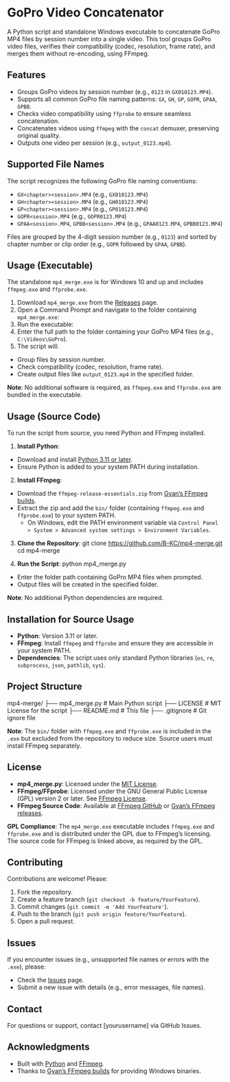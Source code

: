 # GoPro Video Concatenator

A Python script and standalone Windows executable to concatenate GoPro MP4 files by session number into a single video. This tool groups GoPro video files, verifies their compatibility (codec, resolution, frame rate), and merges them without re-encoding, using FFmpeg.

## Features
- Groups GoPro videos by session number (e.g., `0123` in `GX010123.MP4`).
- Supports all common GoPro file naming patterns: `GX`, `GH`, `GP`, `GOPR`, `GPAA`, `GPBB`.
- Checks video compatibility using `ffprobe` to ensure seamless concatenation.
- Concatenates videos using `ffmpeg` with the `concat` demuxer, preserving original quality.
- Outputs one video per session (e.g., `output_0123.mp4`).

## Supported File Names
The script recognizes the following GoPro file naming conventions:
- `GX<chapter><session>.MP4` (e.g., `GX010123.MP4`)
- `GH<chapter><session>.MP4` (e.g., `GH010123.MP4`)
- `GP<chapter><session>.MP4` (e.g., `GP010123.MP4`)
- `GOPR<session>.MP4` (e.g., `GOPR0123.MP4`)
- `GPAA<session>.MP4`, `GPBB<session>.MP4` (e.g., `GPAA0123.MP4`, `GPBB0123.MP4`)

Files are grouped by the 4-digit session number (e.g., `0123`) and sorted by chapter number or clip order (e.g., `GOPR` followed by `GPAA`, `GPBB`).

## Usage (Executable)
The standalone `mp4_merge.exe` is for Windows 10 and up and includes `ffmpeg.exe` and `ffprobe.exe`.

1. Download `mp4_merge.exe` from the [Releases](https://github.com/yourusername/mp4-merge/releases) page.
2. Open a Command Prompt and navigate to the folder containing `mp4_merge.exe`:
3. Run the executable:
4. Enter the full path to the folder containing your GoPro MP4 files (e.g., `C:\Videos\GoPro`).
5. The script will:
- Group files by session number.
- Check compatibility (codec, resolution, frame rate).
- Create output files like `output_0123.mp4` in the specified folder.

**Note**: No additional software is required, as `ffmpeg.exe` and `ffprobe.exe` are bundled in the executable.

## Usage (Source Code)
To run the script from source, you need Python and FFmpeg installed.

1. **Install Python**:
- Download and install [Python 3.11 or later](https://www.python.org/downloads/).
- Ensure Python is added to your system PATH during installation.

2. **Install FFmpeg**:
- Download the `ffmpeg-release-essentials.zip` from [Gyan’s FFmpeg builds](https://www.gyan.dev/ffmpeg/builds/).
- Extract the zip and add the `bin/` folder (containing `ffmpeg.exe` and `ffprobe.exe`) to your system PATH.
  - On Windows, edit the PATH environment variable via `Control Panel > System > Advanced system settings > Environment Variables`.

3. **Clone the Repository**:
   git clone https://github.com/B-KC/mp4-merge.git
   cd mp4-merge
   
4. **Run the Script**:
 python mp4_merge.py
- Enter the folder path containing GoPro MP4 files when prompted.
- Output files will be created in the specified folder.

**Note**: No additional Python dependencies are required.

## Installation for Source Usage
- **Python**: Version 3.11 or later.
- **FFmpeg**: Install `ffmpeg` and `ffprobe` and ensure they are accessible in your system PATH.
- **Dependencies**: The script uses only standard Python libraries (`os`, `re`, `subprocess`, `json`, `pathlib`, `sys`).

## Project Structure
mp4-merge/
├── mp4_merge.py         # Main Python script
├── LICENSE              # MIT License for the script
├── README.md            # This file
├── .gitignore           # Git ignore file


**Note**: The `bin/` folder with `ffmpeg.exe` and `ffprobe.exe` is included in the `.exe` but excluded from the repository to reduce size. Source users must install FFmpeg separately.

## License
- **mp4_merge.py**: Licensed under the [MIT License](./LICENSE).
- **FFmpeg/FFprobe**: Licensed under the GNU General Public License (GPL) version 2 or later. See [FFmpeg License](https://ffmpeg.org/legal.html).
- **FFmpeg Source Code**: Available at [FFmpeg GitHub](https://github.com/FFmpeg/FFmpeg) or [Gyan’s FFmpeg releases](https://github.com/GyanD/codexffmpeg/releases).

**GPL Compliance**: The `mp4_merge.exe` executable includes `ffmpeg.exe` and `ffprobe.exe` and is distributed under the GPL due to FFmpeg’s licensing. The source code for FFmpeg is linked above, as required by the GPL.

## Contributing
Contributions are welcome! Please:
1. Fork the repository.
2. Create a feature branch (`git checkout -b feature/YourFeature`).
3. Commit changes (`git commit -m 'Add YourFeature'`).
4. Push to the branch (`git push origin feature/YourFeature`).
5. Open a pull request.

## Issues
If you encounter issues (e.g., unsupported file names or errors with the `.exe`), please:
- Check the [Issues](https://github.com/yourusername/mp4-merge/issues) page.
- Submit a new issue with details (e.g., error messages, file names).

## Contact
For questions or support, contact [yourusername] via GitHub Issues.

## Acknowledgments
- Built with [Python](https://www.python.org/) and [FFmpeg](https://ffmpeg.org/).
- Thanks to [Gyan’s FFmpeg builds](https://www.gyan.dev/ffmpeg/builds/) for providing Windows binaries.

